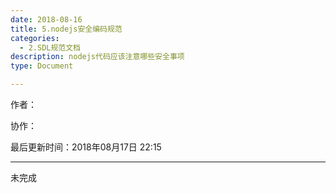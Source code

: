 ```yaml
---
date: 2018-08-16
title: 5.nodejs安全编码规范
categories:
  - 2.SDL规范文档
description: nodejs代码应该注意哪些安全事项
type: Document

---
```


作者：

协作：

最后更新时间：2018年08月17日 22:15

-------

未完成
